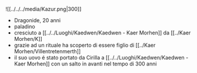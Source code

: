 ![[../../../media/Kazur.png|300]]
- Dragonide, 20 anni
- paladino
- cresciuto a [[../../Luoghi/Kaedwen/Kaedwen - Kaer Morhen]] da [[../Kaer Morhen/K]]
- grazie ad un rituale ha scoperto di essere figlio di [[../Kaer Morhen/Villentretenmerth]] 
- il suo uovo é stato portato da Cirilla a [[../../Luoghi/Kaedwen/Kaedwen - Kaer Morhen]] con un salto in avanti nel tempo di 300 anni